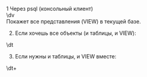 1 Через psql (консольный клиент)  
  \dv  
  Покажет все представления (VIEW) в текущей базе.  

2. Если хочешь все объекты (и таблицы, и VIEW):

\dt

3. Если нужны и таблицы, и VIEW вместе:

\dt+
